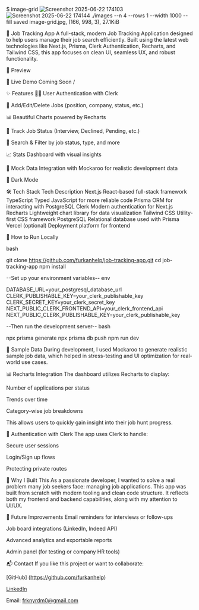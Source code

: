 $ image-grid ![Screenshot 2025-06-22 174103](https://github.com/user-attachments/assets/0e33f9ac-d211-4723-8eb6-8fdd63238e72)![Screenshot 2025-06-22 174144](https://github.com/user-attachments/assets/2f054f8c-4a80-48ba-8997-02e7f1da0352) ./images --n 4 --rows 1 --width 1000 --fill
saved image-grid.jpg, (166, 998, 3), 27.1KiB








💼 
Job Tracking App
A full-stack, modern Job Tracking Application designed to help users manage their job search efficiently. Built using the latest web technologies like Next.js, Prisma, Clerk Authentication, Recharts, and Tailwind CSS, this app focuses on clean UI, seamless UX, and robust functionality.

📸 Preview


🚀 Live Demo
Coming Soon /

✨ Features
🧑‍💼 User Authentication with Clerk

📄 Add/Edit/Delete Jobs (position, company, status, etc.)

📊 Beautiful Charts powered by Recharts

📅 Track Job Status (Interview, Declined, Pending, etc.)

🔎 Search & Filter by job status, type, and more

📈 Stats Dashboard with visual insights

🧪 Mock Data Integration with Mockaroo for realistic development data

🌙 Dark Mode 

🛠️ Tech Stack
Tech	Description
Next.js	React-based full-stack framework
TypeScript	Typed JavaScript for more reliable code
Prisma	ORM for interacting with PostgreSQL
Clerk	Modern authentication for Next.js
Recharts	Lightweight chart library for data visualization
Tailwind CSS	Utility-first CSS framework
PostgreSQL	Relational database used with Prisma
Vercel (optional)	Deployment platform for frontend

🧰 How to Run Locally

bash

git clone https://github.com/furkanhelp/job-tracking-app.git
cd job-tracking-app
npm install

--Set up your environment variables--
env

DATABASE_URL=your_postgresql_database_url
CLERK_PUBLISHABLE_KEY=your_clerk_publishable_key
CLERK_SECRET_KEY=your_clerk_secret_key
NEXT_PUBLIC_CLERK_FRONTEND_API=your_clerk_frontend_api
NEXT_PUBLIC_CLERK_PUBLISHABLE_KEY=your_clerk_publishable_key

--Then run the development server--
bash

npx prisma generate
npx prisma db push
npm run dev

🧪 Sample Data
During development, I used Mockaroo to generate realistic sample job data, which helped in stress-testing and UI optimization for real-world use cases.

📊 Recharts Integration
The dashboard utilizes Recharts to display:

Number of applications per status

Trends over time

Category-wise job breakdowns

This allows users to quickly gain insight into their job hunt progress.

🔐 Authentication with Clerk
The app uses Clerk to handle:

Secure user sessions

Login/Sign up flows

Protecting private routes

🎯 Why I Built This
As a passionate developer, I wanted to solve a real problem many job seekers face: managing job applications. This app was built from scratch with modern tooling and clean code structure. It reflects both my frontend and backend capabilities, along with my attention to UI/UX.

📌 Future Improvements
Email reminders for interviews or follow-ups

Job board integrations (LinkedIn, Indeed API)

Advanced analytics and exportable reports

Admin panel (for testing or company HR tools)


📬 Contact
If you like this project or want to collaborate:

[GitHub] (https://github.com/furkanhelp)

[LinkedIn](https://www.linkedin.com/in/furkanyardm/)

Email: frknyrdm0@gmail.com
